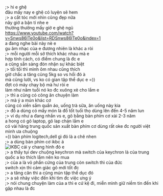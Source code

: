 ;> hi e ghệ<br>
đâu mấy nay e ghệ có luyện sẽ hem<br>
;> a cắt tóc mới nhìn cũng đẹp nữa<br>
nãy giờ a bận tí nhe e<br>
thường thường mấy giờ e ghệ ngủ<br>
https://www.youtube.com/watch?v=Snws86lTe0o&list=RDSnws86lTe0o&index=1<br>
a đang nghe bài này nè e<br>
gu âm nhạc của e đương nhiên là khác a ròi<br>
;> mỗi người mỗi sở thích khác nhau mà e<br>
hợp tính cách, có điểm chung là đc e<br>
a cũng sẵn sàng đón nhận sự khác biệt<br>
;> tối tối thì mình ôm nhau cũng thích<br>
giờ chắc a tăng cũng 5kg so vs hồi đó à<br>
mà cũng lười, vs ko có gian tập thể dục e =))<br>
đợt có máy chạy bộ mà hư ròi e<br>
làm như năm tuổi nó ko đc xuông xẻ cho lắm e<br>
;> thì a cũng có công ăn chuyện làm<br>
;> mà ý a mún khác cơ<br>
cũng có xiền sắm quần áo, uống trà sữa, ăn uống này kia<br>
;> đồ a dùng có mấy món là đồ tốt tuổi thọ dùng lên đến 4-5 năm lun<br>
;> ví dụ như a đang nhắn vs e, gõ bằng bàn phím cơ xài 2-3 năm<br>
a hong có gõ laptop, gõ lap chán lắm e<br>
có vài hãng trung quốc sản xuất bàn phím cơ dùng rất oke đc người việt mình ưa chuộng<br>
=)) bàn phím logitech,dell gì đó là a chê nhen<br>
;> a dùng bàn phím cơ ikbc á<br>
![IKBC](https://github.com/spam-test-hub/chat-with-Vy/assets/173946786/400622c0-7135-456d-adc4-b2338d2471b4)
cái y chang hình đó e<br>
;> a thấy tụi dev chuộng keychron mà switch của keychron là của trung quốc a ko thích lắm nên ko mua<br>
;> của a là vỏ phần cứng của trung còn switch thì của đức<br>
switch xịn thì cảm giác gõ mới tốt đc<br>
;> a tăng cân thì a cũng mún tập thể dục đó<br>
;> a sẽ nhảy việc đến khi tìm đc việc ưng ý<br>
;> nói chung chuyện làm của a thì e cứ kệ đi, miễn mình giữ niềm tin đến khi gặp nhau là đc
